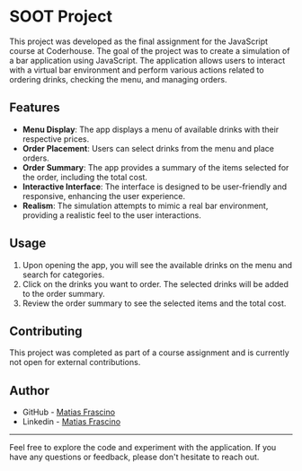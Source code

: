 # SOOT Project

This project was developed as the final assignment for the JavaScript course at Coderhouse. The goal of the project was to create a simulation of a bar application using JavaScript. The application allows users to interact with a virtual bar environment and perform various actions related to ordering drinks, checking the menu, and managing orders.

## Features

- **Menu Display**: The app displays a menu of available drinks with their respective prices.
- **Order Placement**: Users can select drinks from the menu and place orders.
- **Order Summary**: The app provides a summary of the items selected for the order, including the total cost.
- **Interactive Interface**: The interface is designed to be user-friendly and responsive, enhancing the user experience.
- **Realism**: The simulation attempts to mimic a real bar environment, providing a realistic feel to the user interactions.

## Usage

1. Upon opening the app, you will see the available drinks on the menu and search for categories.
2. Click on the drinks you want to order. The selected drinks will be added to the order summary.
3. Review the order summary to see the selected items and the total cost.

## Contributing

This project was completed as part of a course assignment and is currently not open for external contributions.

## Author

- GitHub - [Matias Frascino](https://github.com/MatiasFrascino)
- Linkedin - [Matias Frascino](https://www.linkedin.com/in/matias-sebastian-frascino-60332316b/)


---

Feel free to explore the code and experiment with the application. If you have any questions or feedback, please don't hesitate to reach out.
